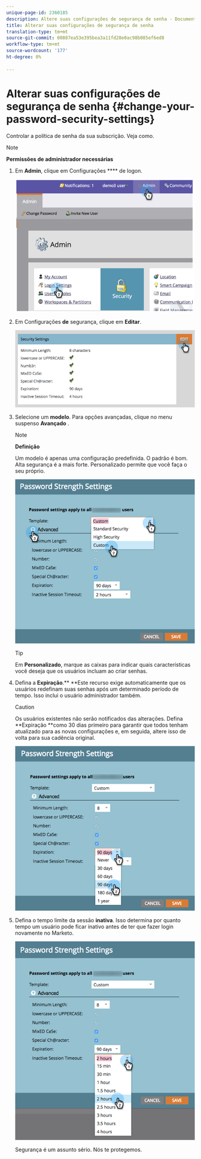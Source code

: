 ```yaml
---
unique-page-id: 2360185
description: Altere suas configurações de segurança de senha - Documentos de marketing - Documentação do produto
title: Alterar suas configurações de segurança de senha
translation-type: tm+mt
source-git-commit: 00887ea53e395bea3a11fd28e0ac98b085ef6ed8
workflow-type: tm+mt
source-wordcount: '177'
ht-degree: 0%

---
```



# Alterar suas configurações de segurança de senha {#change-your-password-security-settings}

Controlar a política de senha da sua subscrição. Veja como.

>[!NOTE]
>
>**Permissões de administrador necessárias**

1. Em **Admin**, clique em Configurações **** de logon.

   ![](assets/image2014-9-16-12-3a41-3a40.png)

1. Em Configurações **de** segurança, clique em **Editar**.

   ![](assets/passwordsettings-hand.png)

1. Selecione um **modelo**. Para opções avançadas, clique no menu suspenso **Avançado** .

   >[!NOTE]
   >
   >**Definição**
   >
   >
   >Um modelo é apenas uma configuração predefinida. O padrão é bom. Alta segurança é a mais forte. Personalizado permite que você faça o seu próprio.

   ![](assets/passwordstrength.png)

   >[!TIP]
   >
   >Em **Personalizado**, marque as caixas para indicar quais características você deseja que os usuários incluam ao criar senhas.

1. Defina a **Expiração**.** **Este recurso exige automaticamente que os usuários redefinam suas senhas após um determinado período de tempo. Isso inclui o usuário administrador também.

   >[!CAUTION]
   >
   >Os usuários existentes não serão notificados das alterações. Defina **Expiração **como 30 dias primeiro para garantir que todos tenham atualizado para as novas configurações e, em seguida, altere isso de volta para sua cadência original.

   ![](assets/expiration.png)

1. Defina o tempo limite da sessão **inativa**. Isso determina por quanto tempo um usuário pode ficar inativo antes de ter que fazer login novamente no Marketo.

   ![](assets/inactivesession.png)

   Segurança é um assunto sério. Nós te protegemos.

